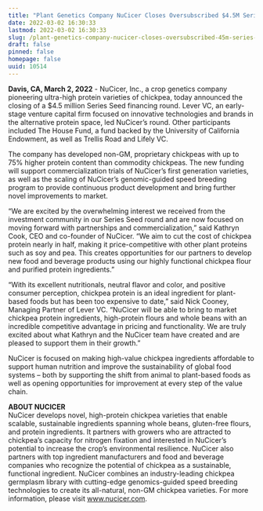 ```yaml
---
title: "Plant Genetics Company NuCicer Closes Oversubscribed $4.5M Series Seed Round to Bring Ultra-High Protein Chickpeas to Market"
date: 2022-03-02 16:30:33
lastmod: 2022-03-02 16:30:33
slug: /plant-genetics-company-nucicer-closes-oversubscribed-45m-series-seed-round-bring-ultra
draft: false
pinned: false
homepage: false
uuid: 10514
---
```

<p><strong>Davis, CA, March 2, 2022</strong> - NuCicer, Inc., a crop genetics company pioneering ultra-high protein varieties of chickpea, today announced the closing of a $4.5 million Series Seed financing round. Lever VC, an early-stage venture capital firm focused on innovative technologies and brands in the alternative protein space, led NuCicer’s round. Other participants included The House Fund, a fund backed by the University of California Endowment, as well as Trellis Road and Lifely VC.</p>
<p>The company has developed non-GM, proprietary chickpeas with up to 75% higher protein content than commodity chickpeas. The new funding will support commercialization trials of NuCicer’s first generation varieties, as well as the scaling of NuCicer’s genomic-guided speed breeding program to provide continuous product development and bring further novel improvements to market.</p>
<p>“We are excited by the overwhelming interest we received from the investment community in our Series Seed round and are now focused on moving forward with partnerships and commercialization,” said Kathryn Cook, CEO and co-founder of NuCicer. “We aim to cut the cost of chickpea protein nearly in half, making it price-competitive with other plant proteins such as soy and pea. This creates opportunities for our partners to develop new food and beverage products using our highly functional chickpea flour and purified protein ingredients.”</p>
<p>“With its excellent nutritionals, neutral flavor and color, and positive consumer perception, chickpea protein is an ideal ingredient for plant-based foods but has been too expensive to date,” said Nick Cooney, Managing Partner of Lever VC. “NuCicer will be able to bring to market chickpea protein ingredients, high-protein flours and whole beans with an incredible competitive advantage in pricing and functionality. We are truly excited about what Kathryn and the NuCicer team have created and are pleased to support them in their growth.”</p>
<p>NuCicer is focused on making high-value chickpea ingredients affordable to support human nutrition and improve the sustainability of global food systems – both by supporting the shift from animal to plant-based foods as well as opening opportunities for improvement at every step of the value chain.</p>
<p><strong>ABOUT NUCICER</strong><br />
NuCicer develops novel, high-protein chickpea varieties that enable scalable, sustainable ingredients spanning whole beans, gluten-free flours, and protein ingredients. It partners with growers who are attracted to chickpea’s capacity for nitrogen fixation and interested in NuCicer’s potential to increase the crop’s environmental resilience. NuCicer also partners with top ingredient manufacturers and food and beverage companies who recognize the potential of chickpea as a sustainable, functional ingredient. NuCicer combines an industry-leading chickpea germplasm library with cutting-edge genomics-guided speed breeding technologies to create its all-natural, non-GM chickpea varieties. For more information, please visit <a href="http://www.nucicer.com">www.nucicer.com</a>.</p>
